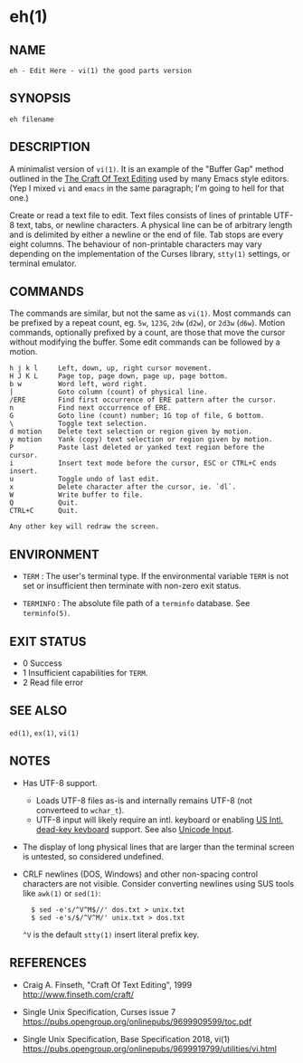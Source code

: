 eh(1)
=====

NAME
----

    eh - Edit Here - vi(1) the good parts version


SYNOPSIS
--------

    eh filename


DESCRIPTION
-----------

A minimalist version of `vi(1)`.  It is an example of the "Buffer Gap" method outlined in the [The Craft Of Text Editing](http://www.finseth.com/craft/) used by many Emacs style editors.  (Yep I mixed `vi` and `emacs` in the same paragraph; I'm going to hell for that one.)

Create or read a text file to edit.  Text files consists of lines of printable UTF-8 text, tabs, or newline characters.  A physical line can be of arbitrary length and is delimited by either a newline or the end of file.  Tab stops are every eight columns.  The behaviour of non-printable characters may vary depending on the implementation of the Curses library, `stty(1)` settings, or terminal emulator.


COMMANDS
--------

The commands are similar, but not the same as `vi(1)`.  Most commands can be prefixed by a repeat count, eg. `5w`, `123G`, `2dw` (`d2w`), or `2d3w` (`d6w`).  Motion commands, optionally prefixed by a count, are those that move the cursor without modifying the buffer.  Some edit commands can be followed by a motion.

    h j k l     Left, down, up, right cursor movement.
    H J K L     Page top, page down, page up, page bottom.
    b w         Word left, word right.
    |           Goto column (count) of physical line.
    /ERE        Find first occurrence of ERE pattern after the cursor.
    n           Find next occurrence of ERE.
    G           Goto line (count) number; 1G top of file, G bottom.
    \           Toggle text selection.
    d motion    Delete text selection or region given by motion.
    y motion    Yank (copy) text selection or region given by motion.
    P           Paste last deleted or yanked text region before the cursor.
    i           Insert text mode before the cursor, ESC or CTRL+C ends insert.
    u           Toggle undo of last edit.
    x           Delete character after the cursor, ie. `dl`.
    W           Write buffer to file.
    Q           Quit.
    CTRL+C      Quit.

    Any other key will redraw the screen.


ENVIRONMENT
-----------

* `TERM` : The user's terminal type.  If the environmental variable `TERM` is not set or insufficient then terminate with non-zero exit status.

* `TERMINFO` : The absolute file path of a `terminfo` database.  See `terminfo(5)`.


EXIT STATUS
-----------

- 0     Success
- 1     Insufficient capabilities for `TERM`.
- 2     Read file error


SEE ALSO
--------

`ed(1)`, `ex(1)`, `vi(1)`


NOTES
-----

* Has UTF-8 support.

  - Loads UTF-8 files as-is and internally remains UTF-8 (not converteed to `wchar_t`).
  - UTF-8 input will likely require an intl. keyboard or enabling [US Intl. dead-key keyboard](https://en.wikipedia.org/wiki/QWERTY#US-International) support.  See also [Unicode Input](https://en.wikipedia.org/wiki/Unicode_input).

* The display of long physical lines that are larger than the terminal screen is untested, so considered undefined.

* CRLF newlines (DOS, Windows) and other non-spacing control characters are not visible.  Consider converting newlines using SUS tools like `awk(1)` or `sed(1)`:

        $ sed -e's/^V^M$//' dos.txt > unix.txt
        $ sed -e's/$/^V^M/' unix.txt > dos.txt

  `^V` is the default `stty(1)` insert literal prefix key.


REFERENCES
----------

* Craig A. Finseth, "Craft Of Text Editing", 1999
  <http://www.finseth.com/craft/>

* Single Unix Specification, Curses issue 7
  <https://pubs.opengroup.org/onlinepubs/9699909599/toc.pdf>

* Single Unix Specification, Base Specification 2018, vi(1)
  <https://pubs.opengroup.org/onlinepubs/9699919799/utilities/vi.html>
